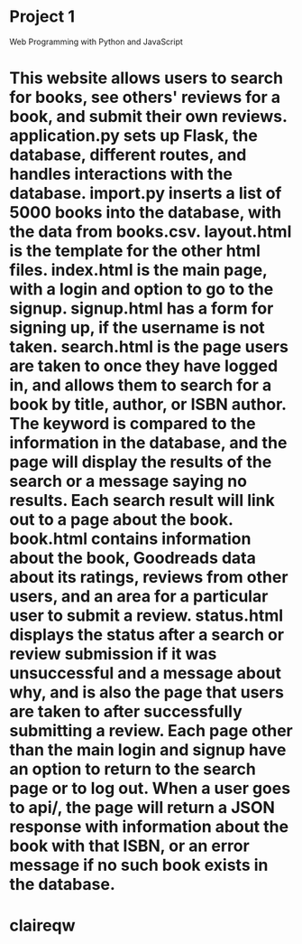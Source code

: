# Project 1

Web Programming with Python and JavaScript

This website allows users to search for books, see others' reviews for a book, and submit their own reviews. application.py sets up Flask, the database, different routes, and handles interactions with the database. import.py inserts a list of 5000 books into the database, with the data from books.csv. layout.html is the template for the other html files. index.html is the main page, with a login and option to go to the signup. signup.html has a form for signing up, if the username is not taken. search.html is the page users are taken to once they have logged in, and allows them to search for a book by title, author, or ISBN author. The keyword is compared to the information in the database, and the page will display the results of the search or a message saying no results. Each search result will link out to a page about the book. book.html contains information about the book, Goodreads data about its ratings, reviews from other users, and an area for a particular user to submit a review. status.html displays the status after a search or review submission if it was unsuccessful and a message about why, and is also the page that users are taken to after successfully submitting a review. Each page other than the main login and signup have an option to return to the search page or to log out. When a user goes to api/<isbn>, the page will return a JSON response with information about the book with that ISBN, or an error message if no such book exists in the database.
=======
# claireqw
